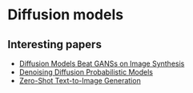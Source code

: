 # Diffusion models



## Interesting papers

- [Diffusion Models Beat GANSs on Image Synthesis](https://arxiv.org/pdf/2105.05233.pdf)
- [Denoising Diffusion Probabilistic Models](https://arxiv.org/pdf/2006.11239.pdf)
- [Zero-Shot Text-to-Image Generation](https://arxiv.org/pdf/2102.12092.pdf)
